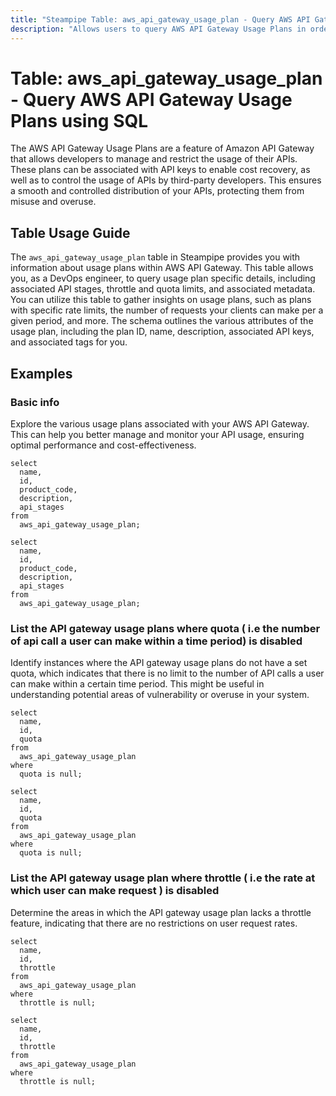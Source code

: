 ```yaml
---
title: "Steampipe Table: aws_api_gateway_usage_plan - Query AWS API Gateway Usage Plans using SQL"
description: "Allows users to query AWS API Gateway Usage Plans in order to retrieve information about the usage plans configured in the AWS API Gateway service."
---
```


# Table: aws_api_gateway_usage_plan - Query AWS API Gateway Usage Plans using SQL

The AWS API Gateway Usage Plans are a feature of Amazon API Gateway that allows developers to manage and restrict the usage of their APIs. These plans can be associated with API keys to enable cost recovery, as well as to control the usage of APIs by third-party developers. This ensures a smooth and controlled distribution of your APIs, protecting them from misuse and overuse.

## Table Usage Guide

The `aws_api_gateway_usage_plan` table in Steampipe provides you with information about usage plans within AWS API Gateway. This table allows you, as a DevOps engineer, to query usage plan specific details, including associated API stages, throttle and quota limits, and associated metadata. You can utilize this table to gather insights on usage plans, such as plans with specific rate limits, the number of requests your clients can make per a given period, and more. The schema outlines the various attributes of the usage plan, including the plan ID, name, description, associated API keys, and associated tags for you.

## Examples

### Basic info
Explore the various usage plans associated with your AWS API Gateway. This can help you better manage and monitor your API usage, ensuring optimal performance and cost-effectiveness.

```sql+postgres
select
  name,
  id,
  product_code,
  description,
  api_stages
from
  aws_api_gateway_usage_plan;
```

```sql+sqlite
select
  name,
  id,
  product_code,
  description,
  api_stages
from
  aws_api_gateway_usage_plan;
```


### List the API gateway usage plans where quota ( i.e the number of api call a user can make within a time period) is disabled
Identify instances where the API gateway usage plans do not have a set quota, which indicates that there is no limit to the number of API calls a user can make within a certain time period. This might be useful in understanding potential areas of vulnerability or overuse in your system.

```sql+postgres
select
  name,
  id,
  quota
from
  aws_api_gateway_usage_plan
where
  quota is null;
```

```sql+sqlite
select
  name,
  id,
  quota
from
  aws_api_gateway_usage_plan
where
  quota is null;
```


### List the API gateway usage plan where throttle ( i.e the rate at which user can make request ) is disabled
Determine the areas in which the API gateway usage plan lacks a throttle feature, indicating that there are no restrictions on user request rates.

```sql+postgres
select
  name,
  id,
  throttle
from
  aws_api_gateway_usage_plan
where
  throttle is null;
```

```sql+sqlite
select
  name,
  id,
  throttle
from
  aws_api_gateway_usage_plan
where
  throttle is null;
```